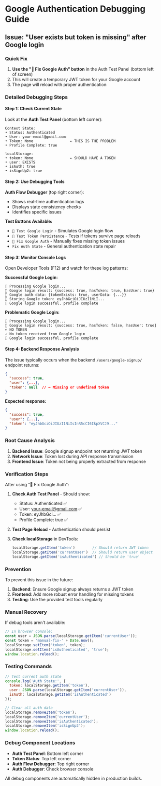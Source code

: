 # Google Authentication Debugging Guide

## Issue: "User exists but token is missing" after Google login

### Quick Fix
1. **Use the "🔧 Fix Google Auth" button** in the Auth Test Panel (bottom left of screen)
2. This will create a temporary JWT token for your Google account
3. The page will reload with proper authentication

### Detailed Debugging Steps

#### Step 1: Check Current State
Look at the **Auth Test Panel** (bottom left corner):
```
Context State:
• Status: Authenticated
• User: your-email@gmail.com  
• Token: None                 ← THIS IS THE PROBLEM
• Profile Complete: true

localStorage:
• token: None                 ← SHOULD HAVE A TOKEN
• user: EXISTS
• isAuth: true
• isSignUp2: true
```

#### Step 2: Use Debugging Tools

**Auth Flow Debugger** (top right corner):
- Shows real-time authentication logs
- Displays state consistency checks
- Identifies specific issues

**Test Buttons Available:**
- `🧪 Test Google Login` - Simulates Google login flow
- `🧪 Test Token Persistence` - Tests if tokens survive page reloads
- `🔧 Fix Google Auth` - Manually fixes missing token issues
- `Fix Auth State` - General authentication state repair

#### Step 3: Monitor Console Logs

Open Developer Tools (F12) and watch for these log patterns:

**Successful Google Login:**
```
🔵 Processing Google login...
🔵 Google login result: {success: true, hasToken: true, hasUser: true}
🔵 Google auth data: {tokenExists: true, userData: {...}}
🔵 Storing Google token: eyJhbGciOiJIUzI1NiI...
🔵 Google login successful, profile complete
```

**Problematic Google Login:**
```
🔵 Processing Google login...
🔵 Google login result: {success: true, hasToken: false, hasUser: true}  ← NO TOKEN
⚠️ No token received from Google login
🔵 Google login successful, profile complete
```

#### Step 4: Backend Response Analysis

The issue typically occurs when the backend `/users/google-signup/` endpoint returns:
```json
{
  "success": true,
  "user": {...},
  "token": null  // ← Missing or undefined token
}
```

**Expected response:**
```json
{
  "success": true,
  "user": {...},
  "token": "eyJhbGciOiJIUzI1NiIsInR5cCI6IkpXVCJ9..."
}
```

### Root Cause Analysis

1. **Backend Issue**: Google signup endpoint not returning JWT token
2. **Network Issue**: Token lost during API response transmission  
3. **Frontend Issue**: Token not being properly extracted from response

### Verification Steps

After using "🔧 Fix Google Auth":

1. **Check Auth Test Panel** - Should show:
   - Status: Authenticated ✅
   - User: your-email@gmail.com ✅
   - Token: eyJhbGci... ✅
   - Profile Complete: true ✅

2. **Test Page Reload** - Authentication should persist

3. **Check localStorage** in DevTools:
   ```javascript
   localStorage.getItem('token')        // Should return JWT token
   localStorage.getItem('currentUser')  // Should return user object
   localStorage.getItem('isAuthenticated') // Should be 'true'
   ```

### Prevention

To prevent this issue in the future:

1. **Backend**: Ensure Google signup always returns a JWT token
2. **Frontend**: Add more robust error handling for missing tokens
3. **Testing**: Use the provided test tools regularly

### Manual Recovery

If debug tools aren't available:

```javascript
// In browser console:
const user = JSON.parse(localStorage.getItem('currentUser'));
const token = 'manual-fix-' + Date.now();
localStorage.setItem('token', token);
localStorage.setItem('isAuthenticated', 'true');
window.location.reload();
```

### Testing Commands

```javascript
// Test current auth state
console.log('Auth State:', {
  token: localStorage.getItem('token'),
  user: JSON.parse(localStorage.getItem('currentUser')),
  isAuth: localStorage.getItem('isAuthenticated')
});

// Clear all auth data
localStorage.removeItem('token');
localStorage.removeItem('currentUser'); 
localStorage.removeItem('isAuthenticated');
localStorage.removeItem('isSignUp2');
window.location.reload();
```

### Debug Component Locations

- **Auth Test Panel**: Bottom left corner
- **Token Status**: Top left corner  
- **Auth Flow Debugger**: Top right corner
- **Auth Debugger**: Check browser console

All debug components are automatically hidden in production builds.
